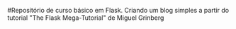 #Repositório de curso básico em Flask.
Criando um blog simples a partir do tutorial "The Flask Mega-Tutorial" de Miguel Grinberg
